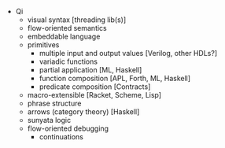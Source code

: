 * Qi
	* visual syntax [threading lib(s)]
	* flow-oriented semantics
	* embeddable language
	* primitives
		* multiple input and output values [Verilog, other HDLs?]
		* variadic functions
		* partial application [ML, Haskell]
		* function composition [APL, Forth, ML, Haskell]
		* predicate composition [Contracts]
	* macro-extensible [Racket, Scheme, Lisp]
	* phrase structure
	* arrows (category theory) [Haskell]
	* sunyata logic
	* flow-oriented debugging
		* continuations
